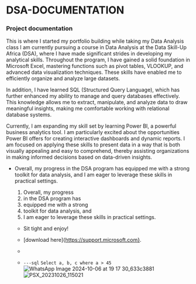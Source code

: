 # DSA-DOCUMENTATION
### Project documentation

This is where I started my portfolio building while taking my Data Analysis class
I am currently pursuing a course in Data Analysis at the Data Skill-Up Africa (DSA), where I have made significant strides in developing my analytical skills. Throughout the program, I have gained a solid foundation in Microsoft Excel, mastering functions such as pivot tables, VLOOKUP, and advanced data visualization techniques. These skills have enabled me to efficiently organize and analyze large datasets.

In addition, I have learned SQL (Structured Query Language), which has further enhanced my ability to manage and query databases effectively. This knowledge allows me to extract, manipulate, and analyze data to draw meaningful insights, making me comfortable working with relational database systems.

Currently, I am expanding my skill set by learning Power BI, a powerful business analytics tool. I am particularly excited about the opportunities Power BI offers for creating interactive dashboards and dynamic reports. I am focused on applying these skills to present data in a way that is both visually appealing and easy to comprehend, thereby assisting organizations in making informed decisions based on data-driven insights. 

- Overall, my progress in the DSA program has equipped me with a strong toolkit for data analysis, and I am eager to leverage these skills in practical settings.
  1.  Overall, my progress
  2.   in the DSA program has
  3.    equipped me with a strong
  4. toolkit for data analysis, and
  5.  I am eager to leverage these skills in practical settings.

  - Sit tight and enjoy!
  - [download here]{https://support.microsoft.com}.
 
  - 
  - `---sql`
 `Select a, b, c
where a > 45`
![WhatsApp Image 2024-10-06 at 19 17 30_633c3881](https://github.com/user-attachments/assets/e1414bc1-9dc1-451a-9bd3-444eb0321691)
![PSX_20231026_115021](https://github.com/user-attachments/assets/58983e08-962b-477d-88c2-8953c19c9fcd)
